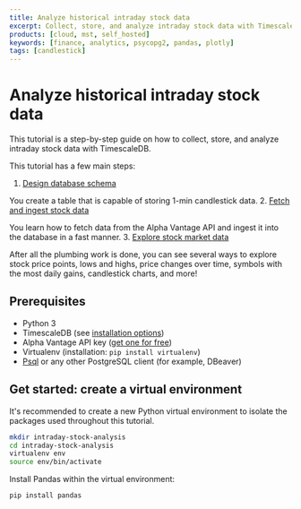 ```yaml
---
title: Analyze historical intraday stock data
excerpt: Collect, store, and analyze intraday stock data with TimescaleDB
products: [cloud, mst, self_hosted]
keywords: [finance, analytics, psycopg2, pandas, plotly]
tags: [candlestick]
---
```


# Analyze historical intraday stock data

This tutorial is a step-by-step guide on how to collect, store, and analyze intraday stock data
with TimescaleDB.

This tutorial has a few main steps:

1.  [Design database schema][design-schema]

   You create a table that is capable of storing 1-min candlestick data.
2.  [Fetch and ingest stock data][fetch-ingest]

   You learn how to fetch data from the Alpha Vantage API and ingest it into the database in a fast manner.
3.  [Explore stock market data][explore]

   After all the plumbing work is done, you can see several ways to explore stock price points, lows and highs, price changes over time, symbols with the most daily gains, candlestick charts, and more!

## Prerequisites

*   Python 3
*   TimescaleDB (see [installation options][install-timescale])
*   Alpha Vantage API key ([get one for free][alpha-vantage-apikey])
*   Virtualenv (installation: `pip install virtualenv`)
*   [Psql][psql-install] or any other PostgreSQL client (for example, DBeaver)

## Get started: create a virtual environment

It's recommended to create a new Python virtual environment to isolate the packages used
throughout this tutorial.

```bash
mkdir intraday-stock-analysis
cd intraday-stock-analysis
virtualenv env
source env/bin/activate
```

Install Pandas within the virtual environment:

```bash
pip install pandas
```

[alpha-vantage-apikey]: https://www.alphavantage.co/support/#api-key
[design-schema]: /tutorials/:currentVersion:/analyze-intraday-stocks/design-schema
[explore]: /tutorials/:currentVersion:/analyze-intraday-stocks/explore-stocks-data
[fetch-ingest]: /tutorials/:currentVersion:/analyze-intraday-stocks/fetch-and-ingest
[install-timescale]: /getting-started/latest/
[psql-install]: /use-timescale/:currentVersion:/connecting/psql
